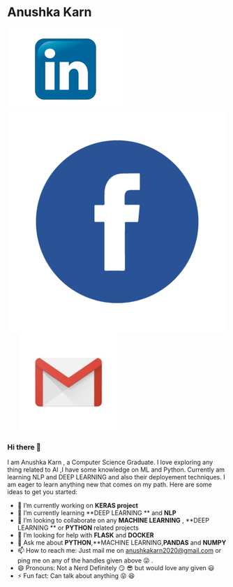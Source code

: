 # Anushka Karn
[![linkedin](https://github.com/anushkakarn26/anushkakarn26/blob/master/linkedin.png)](https://www.linkedin.com/in/anushka-karn/)&nbsp;&nbsp;&nbsp;&nbsp;&nbsp;&nbsp;&nbsp;[![facebook](https://github.com/anushkakarn26/anushkakarn26/blob/master/facebook.png)](https://www.facebook.com/anushka.karn)&nbsp;&nbsp;&nbsp;&nbsp;&nbsp;&nbsp;&nbsp;[![mail](https://github.com/anushkakarn26/anushkakarn26/blob/master/gmail.jpg)](mailto:anushkakarn2020@gmail.com)




### Hi there 👋

<!--
**anushkakarn26/anushkakarn26** is a ✨ _special_ ✨ repository because its `README.md` (this file) appears on your GitHub profile.-->
I am Anushka Karn , a Computer Science Graduate. I love exploring any thing related to AI ,I have some knowledge on ML and Python. Currently am learning NLP and DEEP LEARNING and also their deployement techniques. I am eager to learn anything new that comes on my path.
Here are some ideas to get you started:

- 🔭 I’m currently working on **KERAS project**
- 🌱 I’m currently learning **DEEP LEARNING ** and **NLP**
- 👯 I’m looking to collaborate on any **MACHINE LEARNING** , **DEEP LEARNING ** or **PYTHON** related projects
- 🤔 I’m looking for help with **FLASK** and **DOCKER**
- 💬 Ask me about **PYTHON**,**MACHINE LEARNING,**PANDAS** and **NUMPY**
- 📫 How to reach me: Just mail me on [anushkakarn2020@gmail.com](mailto:anushkakarn2020@gmail.com) or ping me on any of the handles given above :stuck_out_tongue_winking_eye: .
- 😄 Pronouns: Not a Nerd Definitely :smirk: :sunglasses: but would love any given :smiley:
- ⚡ Fun fact: Can talk about anything :stuck_out_tongue_closed_eyes: :laughing:

